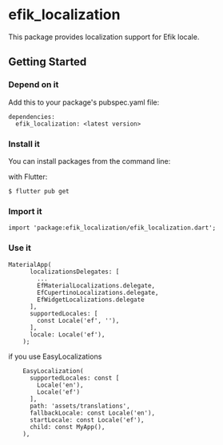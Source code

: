 # efik_localization

This package provides localization support for Efik locale.

## Getting Started

### Depend on it

Add this to your package's pubspec.yaml file:

```
dependencies:
  efik_localization: <latest version>

```
### Install it

You can install packages from the command line:

with Flutter:

```
$ flutter pub get
```

### Import it

```
import 'package:efik_localization/efik_localization.dart';
```

### Use it

```
MaterialApp(
      localizationsDelegates: [
        ...
        EfMaterialLocalizations.delegate,
        EfCupertinoLocalizations.delegate,
        EfWidgetLocalizations.delegate
      ],
      supportedLocales: [
        const Locale('ef', ''),
      ],
      locale: Locale('ef'),
    );
```

if you use EasyLocalizations
```
    EasyLocalization(
      supportedLocales: const [
        Locale('en'),
        Locale('ef')
      ],
      path: 'assets/translations',
      fallbackLocale: const Locale('en'),
      startLocale: const Locale('ef'),
      child: const MyApp(),
    ),
```